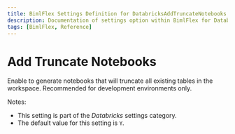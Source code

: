 ```yaml
---
title: BimlFlex Settings Definition for DatabricksAddTruncateNotebooks
description: Documentation of settings option within BimlFlex for DatabricksAddTruncateNotebooks
tags: [BimlFlex, Reference]
---
```


# Add Truncate Notebooks

Enable to generate notebooks that will truncate all existing tables in the workspace. Recommended for development environments only.

Notes:

* This setting is part of the *Databricks* settings category.
* The default value for this setting is `Y`.
